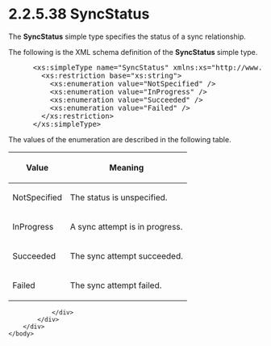 <html dir="LTR" xmlns:mshelp="http://msdn.microsoft.com/mshelp" xmlns:ddue="http://ddue.schemas.microsoft.com/authoring/2003/5" xmlns:xlink="http://www.w3.org/1999/xlink" xmlns:tool="http://www.microsoft.com/tooltip">
    <head>
        <meta http-equiv="Content-Type" content="text/html; CHARSET=utf-8"></meta>
        <meta name="save" content="history"></meta>
        <title>2.2.5.38 SyncStatus</title>
        <xml>
            <mshelp:toctitle title="2.2.5.38 SyncStatus"></mshelp:toctitle>
            <mshelp:rltitle title="[MS-SSMDSWS-15]: SyncStatus"></mshelp:rltitle>
            <mshelp:keyword index="A" term="2700ed78-f464-49d9-a525-01ff0a69f6b3"></mshelp:keyword>
            <mshelp:attr name="DCSext.ContentType" value="open specification"></mshelp:attr>
            <mshelp:attr name="AssetID" value="2700ed78-f464-49d9-a525-01ff0a69f6b3"></mshelp:attr>
            <mshelp:attr name="TopicType" value="kbRef"></mshelp:attr>
            <mshelp:attr name="DCSext.Title" value="[MS-SSMDSWS-15]: SyncStatus" />
        </xml>
    </head>
    <body>
        <div id="header">
            <h1 class="heading">2.2.5.38 SyncStatus</h1>
        </div>
        <div id="mainSection">
            <div id="mainBody">
                <div id="allHistory" class="saveHistory"></div>
                <div id="sectionSection0" class="section" name="collapseableSection">
                    

<p>The <b>SyncStatus</b> simple type specifies the status of a
sync relationship. </p>

<p>The following is the XML schema definition of the <b>SyncStatus</b>
simple type.</p>

<dl>
<dd>
<div><pre> &lt;xs:simpleType name=&quot;SyncStatus&quot; xmlns:xs=&quot;http://www.w3.org/2001/XMLSchema&quot;&gt;
   &lt;xs:restriction base=&quot;xs:string&quot;&gt;
     &lt;xs:enumeration value=&quot;NotSpecified&quot; /&gt;
     &lt;xs:enumeration value=&quot;InProgress&quot; /&gt;
     &lt;xs:enumeration value=&quot;Succeeded&quot; /&gt;
     &lt;xs:enumeration value=&quot;Failed&quot; /&gt;
   &lt;/xs:restriction&gt;
 &lt;/xs:simpleType&gt;
</pre></div>
</dd></dl>

<p>The values of the enumeration are described in the following
table.</p>

<table>
 <thead>
  <tr>
   <th>
   <p>Value</p>
   </th>
   <th>
   <p>Meaning</p>
   </th>
  </tr>
 </thead>
 <tr>
  <td>
  <p>NotSpecified</p>
  </td>
  <td>
  <p>The status is unspecified.</p>
  </td>
 </tr>
 <tr>
  <td>
  <p>InProgress</p>
  </td>
  <td>
  <p>A sync attempt is in progress.</p>
  </td>
 </tr>
 <tr>
  <td>
  <p>Succeeded</p>
  </td>
  <td>
  <p>The sync attempt succeeded.</p>
  </td>
 </tr>
 <tr>
  <td>
  <p>Failed</p>
  </td>
  <td>
  <p>The sync attempt failed.</p>
  </td>
 </tr>
</table>

<p> </p>


                </div>
            </div>
        </div>
    </body>
</html>